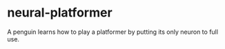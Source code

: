 # neural-platformer
A penguin learns how to play a platformer by putting its only neuron to full use.
